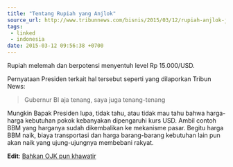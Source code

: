 ```yaml
---
title: "Tentang Rupiah yang Anjlok"
source_url: http://www.tribunnews.com/bisnis/2015/03/12/rupiah-anjlok-jokowi-gubernur-bi-saja-tenang-saya-juga-tenang
tags:
 - linked
 - indonesia
date: 2015-03-12 09:56:38 +0700
---
```


Rupiah melemah dan berpotensi menyentuh level Rp 15.000/USD.

Pernyataan Presiden terkait hal tersebut seperti yang dilaporkan Tribun News:
> Gubernur BI aja tenang, saya juga tenang-tenang

Mungkin Bapak Presiden lupa, tidak tahu, atau tidak mau tahu bahwa harga-harga kebutuhan pokok kebanyakan dipengaruhi kurs USD. Ambil contoh BBM yang harganya sudah dikembalikan ke mekanisme pasar. Begitu harga BBM naik, biaya transportasi dan harga barang-barang kebutuhan lain pun akan naik yang ujung-ujungnya membebani rakyat.

**Edit**: [Bahkan OJK pun khawatir][1]

[1]: http://bisniskeuangan.kompas.com/read/2015/03/12/230914126/OJK.Jika.Rupiah.Sentuh.Rp.15.000.Lima.Bank.Nasional.Terhantam